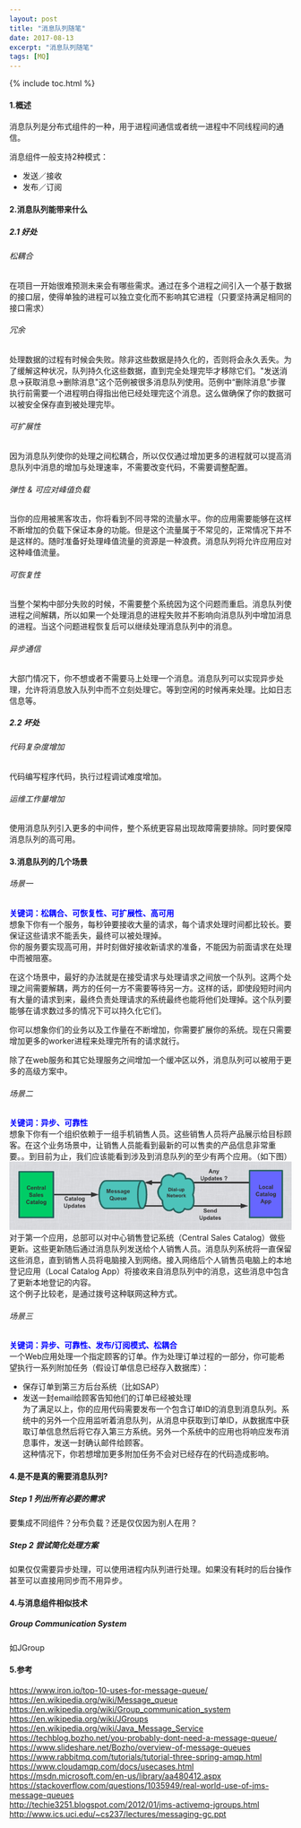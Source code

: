 ```yaml
---
layout: post
title: "消息队列随笔"
date: 2017-08-13
excerpt: "消息队列随笔"
tags: [MQ]
--- 
```


{% include toc.html %}
#### 1.概述
消息队列是分布式组件的一种，用于进程间通信或者统一进程中不同线程间的通信。

消息组件一般支持2种模式：  
* 发送／接收  
* 发布／订阅
#### 2.消息队列能带来什么

##### 2.1 好处
######  松耦合
在项目一开始很难预测未来会有哪些需求。通过在多个进程之间引入一个基于数据的接口层，使得单独的进程可以独立变化而不影响其它进程（只要坚持满足相同的接口需求）  

######  冗余   
处理数据的过程有时候会失败。除非这些数据是持久化的，否则将会永久丢失。为了缓解这种状况，队列持久化这些数据，直到完全处理完毕才移除它们。"发送消息->获取消息->删除消息"这个范例被很多消息队列使用。范例中“删除消息”步骤执行前需要一个进程明白得指出他已经处理完这个消息。这么做确保了你的数据可以被安全保存直到被处理完毕。
  
######  可扩展性    
因为消息队列使你的处理之间松耦合，所以仅仅通过增加更多的进程就可以提高消息队列中消息的增加与处理速率，不需要改变代码，不需要调整配置。       

######  弹性 & 可应对峰值负载     
当你的应用被黑客攻击，你将看到不同寻常的流量水平。你的应用需要能够在这样不断增加的负载下保证本身的功能。但是这个流量属于不常见的，正常情况下并不是这样的。随时准备好处理峰值流量的资源是一种浪费。消息队列将允许应用应对这种峰值流量。

###### 可恢复性    
当整个架构中部分失败的时候，不需要整个系统因为这个问题而重启。消息队列使进程之间解耦，所以如果一个处理消息的进程失败并不影响向消息队列中增加消息的进程。当这个问题进程恢复后可以继续处理消息队列中的消息。 
  
###### 异步通信   
大部门情况下，你不想或者不需要马上处理一个消息。消息队列可以实现异步处理，允许将消息放入队列中而不立刻处理它。等到空闲的时候再来处理。比如日志信息等。 


##### 2.2 坏处   
###### 代码复杂度增加   
代码编写程序代码，执行过程调试难度增加。
###### 运维工作量增加   
使用消息队列引入更多的中间件，整个系统更容易出现故障需要排除。同时要保障消息队列的高可用。

#### 3.消息队列的几个场景  

###### 场景一   
<font color="blue"><b>关键词：松耦合、可恢复性、可扩展性、高可用</b></font>   
想象下你有一个服务，每秒钟要接收大量的请求，每个请求处理时间都比较长。要保证这些请求不能丢失，最终可以被处理掉。   
你的服务要实现高可用，并时刻做好接收新请求的准备，不能因为前面请求在处理中而被阻塞。   
 
在这个场景中，最好的办法就是在接受请求与处理请求之间放一个队列。这两个处理之间需要解耦，两方的任何一方不需要等待另一方。这样的话，即使段短时间内有大量的请求到来，最终负责处理请求的系统最终也能将他们处理掉。这个队列要能够在请求数过多的情况下可以持久化它们。     

你可以想象你们的业务以及工作量在不断增加，你需要扩展你的系统。现在只需要增加更多的worker进程来处理完所有的请求就行。   

除了在web服务和其它处理服务之间增加一个缓冲区以外，消息队列可以被用于更多的高级方案中。

###### 场景二   
<font color="blue"><b>关键词：异步、可靠性</b></font>   
想象下你有一个组织依赖于一组手机销售人员。这些销售人员将产品展示给目标顾客。在这个业务场景中，让销售人员能看到最新的可以售卖的产品信息非常重要。。到目前为止，我们应该能看到涉及到消息队列的至少有两个应用。（如下图）   
![Alt text](/img/in-post/mq/mq_1.png)   
对于第一个应用，总部可以对中心销售登记系统（Central Sales Catalog）做些更新。这些更新随后通过消息队列发送给个人销售人员。消息队列系统将一直保留这些消息，直到销售人员将电脑接入到网络。接入网络后个人销售员电脑上的本地登记应用（Local Catalog App）将接收来自消息队列中的消息，这些消息中包含了更新本地登记的内容。  
这个例子比较老，是通过拨号这种联网这种方式。

###### 场景三   
<font color="blue"><b>关键词：异步、可靠性、发布/订阅模式、松耦合</b></font>   
一个Web应用处理一个指定顾客的订单。作为处理订单过程的一部分，你可能希望执行一系列附加任务（假设订单信息已经存入数据库）：   
* 保存订单到第三方后台系统（比如SAP）
* 发送一封email给顾客告知他们的订单已经被处理   
为了满足以上，你的应用代码需要发布一个包含订单ID的消息到消息队列。系统中的另外一个应用监听着消息队列，从消息中获取到订单ID，从数据库中获取订单信息然后将它存入第三方系统。另外一个系统中的应用也将响应发布消息事件，发送一封确认邮件给顾客。   
这种情况下，你若想增加更多附加任务不会对已经存在的代码造成影响。


#### 4.是不是真的需要消息队列?
##### Step 1 列出所有必要的需求   
要集成不同组件？分布负载？还是仅仅因为别人在用？

##### Step 2 尝试简化处理方案   
如果仅仅需要异步处理，可以使用进程内队列进行处理。如果没有耗时的后台操作甚至可以直接用同步而不用异步。

   
#### 4.与消息组件相似技术    
#####  Group Communication System   
如JGroup

#### 5.参考
https://www.iron.io/top-10-uses-for-message-queue/   
https://en.wikipedia.org/wiki/Message_queue   
https://en.wikipedia.org/wiki/Group_communication_system   
https://en.wikipedia.org/wiki/JGroups   
https://en.wikipedia.org/wiki/Java_Message_Service   
https://techblog.bozho.net/you-probably-dont-need-a-message-queue/   
https://www.slideshare.net/Bozho/overview-of-message-queues   
https://www.rabbitmq.com/tutorials/tutorial-three-spring-amqp.html   
https://www.cloudamqp.com/docs/usecases.html   
https://msdn.microsoft.com/en-us/library/aa480412.aspx      
https://stackoverflow.com/questions/1035949/real-world-use-of-jms-message-queues   
http://techie3251.blogspot.com/2012/01/jms-activemq-jgroups.html   
http://www.ics.uci.edu/~cs237/lectures/messaging-gc.ppt   